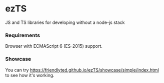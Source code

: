 # ezTS
JS and TS libraries for developing without a node-js stack

### Requirements
Browser with ECMAScript 6 (ES-2015) support.

### Showcase
You can try https://friendlyted.github.io/ezTS/showcase/simple/index.html to see how it's working.
